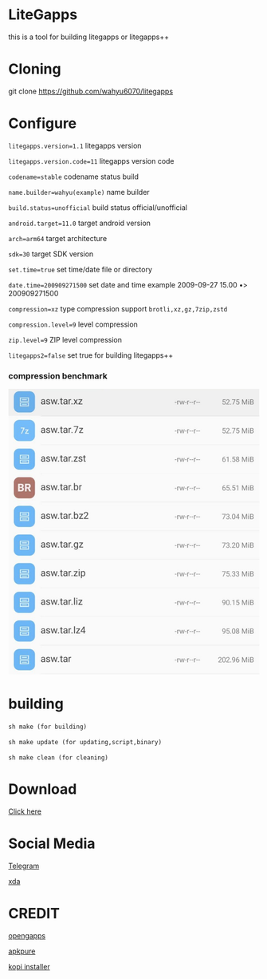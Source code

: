 # LiteGapps
this is a tool for building litegapps or litegapps++

# Cloning
git clone https://github.com/wahyu6070/litegapps
# Configure
`` litegapps.version=1.1 `` litegapps version
 
`` litegapps.version.code=11 `` litegapps version code
 
`` codename=stable `` codename status build
 
`` name.builder=wahyu(example) `` name builder
 
`` build.status=unofficial `` build status official/unofficial
 
`` android.target=11.0 `` target android version
 
`` arch=arm64 `` target architecture
 
`` sdk=30 `` target SDK version
 
`` set.time=true `` set time/date file or directory
 
`` date.time=200909271500 `` set date and time example 2009-09-27 15.00 •> 200909271500
 
`` compression=xz `` type compression support ``brotli,xz,gz,7zip,zstd``
 
`` compression.level=9 `` level compression
 
`` zip.level=9 `` ZIP level compression
 
`` litegapps2=false `` set true for building litegapps++


### compression benchmark
![Benchmark](/etc/images/compres_lvl.jpg?raw=true "benchmark compression")
# building
``
sh make (for building)
``
 
``
sh make update (for updating,script,binary)
``
 
``
sh make clean (for cleaning)
``
# Download
[Click here](https://wahyu6070.github.io/litegapps)
# Social Media
[Telegram](https://t.me/litegapps)
 
[xda](https://forum.xda-developers.com/t/litegapps-systemless.4146013/)
# CREDIT
[opengapps](https://opengapps.org/)
 
[apkpure](https://apkpure.com/)
 
[kopi installer](https://github.com/wahyu6070/Kopi-installer)
 
